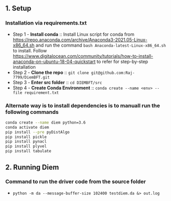 ## 1. Setup 

### Installation via requirements.txt

- Step 1 - **Install conda** :: Install Linux script for conda from https://repo.anaconda.com/archive/Anaconda3-2021.05-Linux-x86_64.sh and run the command ```bash Anaconda-latest-Linux-x86_64.sh``` to install. Follow https://www.digitalocean.com/community/tutorials/how-to-install-anaconda-on-ubuntu-18-04-quickstart to refer for step-by-step installation
- Step 2 - **Clone the repo** :: ``` git clone git@github.com:Raj-7799/DiemBFT.git ```
- Step 3 - **Enter src folder** :: ``` cd DIEMBFT/src ```
- Step 4  - **Create Conda Environment** :: ``` conda create --name <env> --file requirement.txt ```
### Alternate way is to install dependencies is to manuall run the following commands
``` bash
conda create --name diem python=3.6
conda activate diem
pip install --pre pyDistAlgo
pip install pickle
pip install pynacl
pip install plyvel
pip install tabulate
```
## 2. Running Diem 
### Command to run the driver code from the source folder
- ``` python -m da --message-buffer-size 102400 testdiem.da &> out.log  ```

